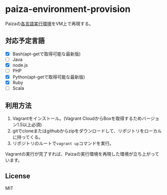 # paiza-environment-provision
Paizaの[各言語実行環境](http://paiza.jp/guide/language)をVM上で再現する。

## 対応予定言語
- [x] Bash(apt-getで取得可能な最新版)
- [ ] Java
- [x] node.js
- [ ] PHP
- [x] Python(apt-getで取得可能な最新版)
- [x] Ruby
- [ ] Scala

## 利用方法
1. Vagrantをインストール。(Vagrant CloudからBoxを取得するためバージョン1.5以上必須)
2. gitでcloneまたはgithubからzipをダウンロードして、リポジトリをローカルに持ってくる。
3. リポジトリのルートで`vagrant up`コマンドを実行。

Vagrantの実行が完了すれば、Paizaの実行環境を再現した環境が立ち上がっています。  

## License
MIT
